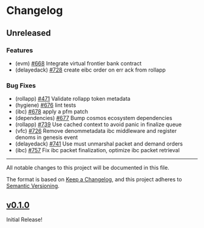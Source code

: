 <!--
Guiding Principles:

Changelogs are for humans, not machines.
There should be an entry for every single version.
The same types of changes should be grouped.
Versions and sections should be linkable.
The latest version comes first.
The release date of each version is displayed.
Mention whether you follow Semantic Versioning.

Usage:

Change log entries are to be added to the Unreleased section under the
appropriate stanza (see below). Each entry should ideally include a tag and
the Github issue reference in the following format:

* (<tag>) \#<issue-number> message

The issue numbers will later be link-ified during the release process so you do
not have to worry about including a link manually, but you can if you wish.

Types of changes (Stanzas):

"Features" for new features.
"Improvements" for changes in existing functionality.
"Deprecated" for soon-to-be removed features.
"Bug Fixes" for any bug fixes.
"Client Breaking" for breaking CLI commands and REST routes used by end-users.
"API Breaking" for breaking exported APIs used by developers building on SDK.
"State Machine Breaking" for any changes that result in a different AppState
given same genesisState and txList.
Ref: https://keepachangelog.com/en/1.0.0/
-->

# Changelog

## Unreleased

### Features

- (evm) [#668](https://github.com/dymensionxyz/dymension/issues/668) Integrate virtual frontier bank contract
- (delayedack) [#728](https://github.com/dymensionxyz/dymension/issues/728) create eibc order on err ack from rollapp

### Bug Fixes

- (rollapp) [#471](https://github.com/dymensionxyz/dymension/issues/471) Validate rollapp token metadata
- (hygiene) [#676](https://github.com/dymensionxyz/dymension/pull/676) lint tests
- (ibc) [#678](https://github.com/dymensionxyz/dymension/pull/678) apply a pfm patch
- (dependencies) [#677](https://github.com/dymensionxyz/dymension/pull/677) Bump cosmos ecosystem dependencies
- (rollapp) [#739](https://github.com/dymensionxyz/dymension/issues/739) Use cached context to avoid panic in finalize queue
- (vfc) [#726](https://github.com/dymensionxyz/dymension/issues/726) Remove denommetadata ibc middleware and register denoms in genesis event
- (delayedack) [#741](https://github.com/dymensionxyz/dymension/issues/741) Use must unmarshal packet and demand orders
- (ibc) [#757](https://github.com/dymensionxyz/dymension/issues/757) Fix ibc packet finalization, optimize ibc packet retrieval

___

All notable changes to this project will be documented in this file.

The format is based on [Keep a Changelog](https://keepachangelog.com/en/1.0.0/),
and this project adheres to [Semantic Versioning](https://semver.org/spec/v2.0.0.html).

## [v0.1.0](https://github.com/dymensionxyz/dymension/releases/tag/v0.1.0-alpha)

Initial Release!
